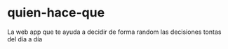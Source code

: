 # quien-hace-que
La web app que te ayuda a decidir de forma random las decisiones tontas del día a día
